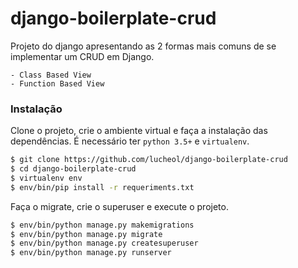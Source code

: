 # django-boilerplate-crud

Projeto do django apresentando as 2 formas mais comuns de se implementar um CRUD em Django.

    - Class Based View
    - Function Based View

### Instalação

Clone o projeto, crie o ambiente virtual e faça a instalação das dependências.
É necessário ter `python 3.5+` e `virtualenv`.  

```sh
$ git clone https://github.com/lucheol/django-boilerplate-crud
$ cd django-boilerplate-crud
$ virtualenv env
$ env/bin/pip install -r requeriments.txt
```

Faça o migrate, crie o superuser e execute o projeto.

```sh
$ env/bin/python manage.py makemigrations
$ env/bin/python manage.py migrate
$ env/bin/python manage.py createsuperuser
$ env/bin/python manage.py runserver
```

